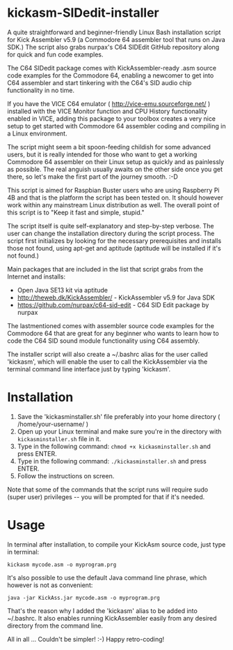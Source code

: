 # kickasm-SIDedit-installer

A quite straightforward and beginner-friendly Linux Bash installation script for Kick Assembler v5.9 (a Commodore 64 assembler tool that runs on Java SDK.) The script also grabs nurpax's C64 SIDEdit GitHub repository along for quick and fun code examples.

The C64 SIDedit package comes with KickAssembler-ready .asm source code examples for the Commodore 64, enabling a newcomer to get into C64 assembler and start tinkering with the C64's SID audio chip functionality in no time.

If you have the VICE C64 emulator ( http://vice-emu.sourceforge.net/ ) installed with the VICE Monitor function and CPU History functionality enabled in VICE, adding this package to your toolbox creates a very nice setup to get started with Commodore 64 assembler coding and compiling in a Linux environment. 

The script might seem a bit spoon-feeding childish for some advanced users, but it is really intended for those who want to get a working Commodore 64 assembler on their Linux setup as quickly and as painlessly as possible. The real anguish usually awaits on the other side once you get there, so let's make the first part of the journey smooth. :-D 

This script is aimed for Raspbian Buster users who are using Raspberry Pi 4B and that is the platform the script has been tested on. It should however work within any mainstream Linux distribution as well. The overall point of this script is to "Keep it fast and simple, stupid."

The script itself is quite self-explanatory and step-by-step verbose. The user can change the installation directory during the script process. The script first initializes by looking for the necessary prerequisites and installs those not found, using apt-get and aptitude (aptitude will be installed if it's not found.)

Main packages that are included in the list that script grabs from the Internet and installs:

- Open Java SE13 kit via aptitude
- http://theweb.dk/KickAssembler/ - KickAssembler v5.9 for Java SDK
- https://github.com/nurpax/c64-sid-edit - C64 SID Edit package by nurpax

The lastmentioned comes with assembler source code examples for the Commodore 64 that are great for any beginner who wants to learn how to code the C64 SID sound module functionality using C64 assembly.

The installer script will also create a ~/.bashrc alias for the user called 'kickasm', which will enable the user to call the KickAssembler via the terminal command line interface just by typing 'kickasm'.

Installation
============

1. Save the 'kickasminstaller.sh' file preferably into your home directory ( /home/your-username/ )
2. Open up your Linux terminal and make sure you're in the directory with ```kickasminstaller.sh``` file in it.
3. Type in the following command: ```chmod +x kickasminstaller.sh``` and press ENTER.
4. Type in the following command: ```./kickasminstaller.sh``` and press ENTER.
5. Follow the instructions on screen.

Note that some of the commands that the script runs will require sudo (super user) privileges -- you will be prompted for that if it's needed.

Usage
=====

In terminal after installation, to compile your KickAsm source code, just type in terminal:

```kickasm mycode.asm -o myprogram.prg```

It's also possible to use the default Java command line phrase, which however is not as convenient:

```java -jar KickAss.jar mycode.asm -o myprogram.prg```

That's the reason why I added the 'kickasm' alias to be added into ~/.bashrc. It also enables running KickAssembler easily from any desired directory from the command line.

All in all ... Couldn't be simpler! :-) Happy retro-coding!

